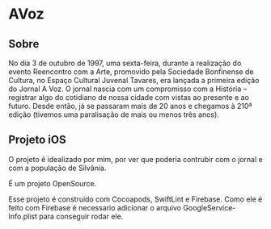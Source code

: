 # AVoz


## Sobre

No dia 3 de outubro de 1997, uma sexta-feira, durante a realização do evento Reencontro com a Arte,
promovido pela Sociedade Bonfinense de Cultura, no Espaço Cultural Juvenal Tavares,
era lançada a primeira edição do Jornal A Voz. 
O jornal nascia com um compromisso com a História – registrar algo do cotidiano de nossa cidade com vistas ao presente e ao futuro.
Desde então, já se passaram mais de 20 anos e chegamos à 210ª edição (tivemos uma paralisação de mais ou menos três anos).


## Projeto iOS

O projeto é idealizado por mim, por ver que poderia contrubir com o jornal e com a população de Silvânia.

É um projeto OpenSource.

Esse projeto é construido com Cocoapods, SwiftLint e Firebase.
Como ele é feito com Firebase é necessario adicionar o arquivo GoogleService-Info.plist para conseguir rodar ele.
